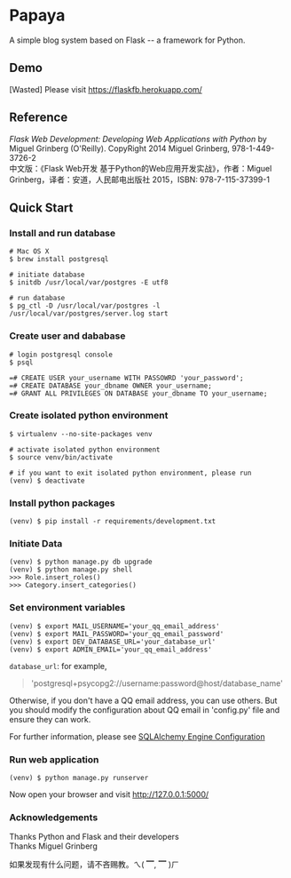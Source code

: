 # Papaya
A simple blog system based on Flask -- a framework for Python.<br/>


## Demo
[Wasted] Please visit https://flaskfb.herokuapp.com/<br>


## Reference
*Flask Web Development: Developing Web Applications with Python* by Miguel Grinberg (O'Reilly). CopyRight 2014 Miguel Grinberg, 978-1-449-3726-2<br/>
中文版：《Flask Web开发  基于Python的Web应用开发实战》，作者：Miguel Grinberg，译者：安道，人民邮电出版社 2015，ISBN: 978-7-115-37399-1


## Quick Start
### Install and run database
    # Mac OS X
    $ brew install postgresql

    # initiate database
    $ initdb /usr/local/var/postgres -E utf8

    # run database
    $ pg_ctl -D /usr/local/var/postgres -l /usr/local/var/postgres/server.log start


### Create user and dababase
    # login postgresql console
    $ psql

    =# CREATE USER your_username WITH PASSOWRD 'your_password';
    =# CREATE DATABASE your_dbname OWNER your_username;
    =# GRANT ALL PRIVILEGES ON DATABASE your_dbname TO your_username;


### Create isolated python environment
    $ virtualenv --no-site-packages venv

    # activate isolated python environment
    $ source venv/bin/activate

    # if you want to exit isolated python environment, please run
    (venv) $ deactivate


### Install python packages
    (venv) $ pip install -r requirements/development.txt


### Initiate Data
    (venv) $ python manage.py db upgrade
    (venv) $ python manage.py shell
    >>> Role.insert_roles()
    >>> Category.insert_categories()


### Set environment variables
    (venv) $ export MAIL_USERNAME='your_qq_email_address'
    (venv) $ export MAIL_PASSWORD='your_qq_email_password'
    (venv) $ export DEV_DATABASE_URL='your_database_url'
    (venv) $ export ADMIN_EMAIL='your_qq_email_address'
`database_url`: for example,
> 'postgresql+psycopg2://username:password@host/database_name'

Otherwise, if you don't have a QQ email address, you can use others. But you should modify the configuration about QQ email in 'config.py' file and ensure they can work.<br/>

For further information, please see [SQLAlchemy Engine Configuration](http://docs.sqlalchemy.org/en/latest/core/engines.html)<br/>


### Run web application
    (venv) $ python manage.py runserver

Now open your browser and visit http://127.0.0.1:5000/<br/>


### Acknowledgements
Thanks Python and Flask and their developers
<br>
Thanks Miguel Grinberg

如果发现有什么问题，请不吝赐教。ㄟ( ▔, ▔ )ㄏ
